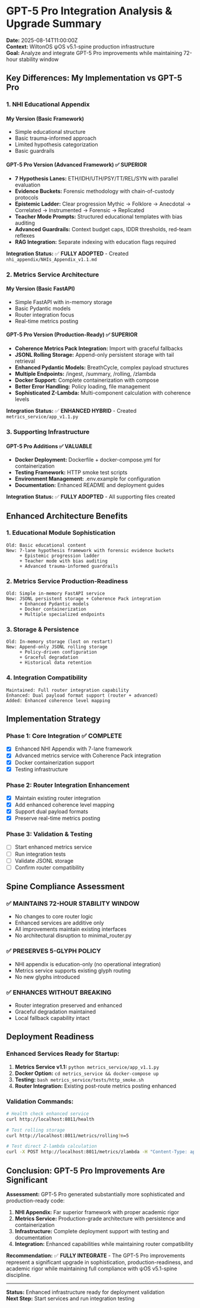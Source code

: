 # GPT-5 Pro Integration Analysis & Upgrade Summary

**Date:** 2025-08-14T11:00:00Z  
**Context:** WiltonOS ψOS v5.1-spine production infrastructure  
**Goal:** Analyze and integrate GPT-5 Pro improvements while maintaining 72-hour stability window

## Key Differences: My Implementation vs GPT-5 Pro

### 1. NHI Educational Appendix

#### My Version (Basic Framework)
- Simple educational structure
- Basic trauma-informed approach
- Limited hypothesis categorization
- Basic guardrails

#### GPT-5 Pro Version (Advanced Framework) ✅ **SUPERIOR**
- **7 Hypothesis Lanes:** ETH/IDH/UTH/PSY/TT/REL/SYN with parallel evaluation
- **Evidence Buckets:** Forensic methodology with chain-of-custody protocols
- **Epistemic Ladder:** Clear progression Mythic → Folklore → Anecdotal → Correlated → Instrumented → Forensic → Replicated
- **Teacher Mode Prompts:** Structured educational templates with bias auditing
- **Advanced Guardrails:** Context budget caps, IDDR thresholds, red-team reflexes
- **RAG Integration:** Separate indexing with education flags required

**Integration Status:** ✅ **FULLY ADOPTED** - Created `nhi_appendix/NHIs_Appendix_v1.1.md`

### 2. Metrics Service Architecture

#### My Version (Basic FastAPI)
- Simple FastAPI with in-memory storage
- Basic Pydantic models
- Router integration focus
- Real-time metrics posting

#### GPT-5 Pro Version (Production-Ready) ✅ **SUPERIOR**
- **Coherence Metrics Pack Integration:** Import with graceful fallbacks
- **JSONL Rolling Storage:** Append-only persistent storage with tail retrieval
- **Enhanced Pydantic Models:** BreathCycle, complex payload structures
- **Multiple Endpoints:** /ingest, /summary, /rolling, /zlambda
- **Docker Support:** Complete containerization with compose
- **Better Error Handling:** Policy loading, file management
- **Sophisticated Z-Lambda:** Multi-component calculation with coherence levels

**Integration Status:** ✅ **ENHANCED HYBRID** - Created `metrics_service/app_v1.1.py`

### 3. Supporting Infrastructure

#### GPT-5 Pro Additions ✅ **VALUABLE**
- **Docker Deployment:** Dockerfile + docker-compose.yml for containerization
- **Testing Framework:** HTTP smoke test scripts
- **Environment Management:** .env.example for configuration
- **Documentation:** Enhanced README and deployment guides

**Integration Status:** ✅ **FULLY ADOPTED** - All supporting files created

## Enhanced Architecture Benefits

### 1. Educational Module Sophistication
```
Old: Basic educational content
New: 7-lane hypothesis framework with forensic evidence buckets
     + Epistemic progression ladder
     + Teacher mode with bias auditing
     + Advanced trauma-informed guardrails
```

### 2. Metrics Service Production-Readiness
```
Old: Simple in-memory FastAPI service
New: JSONL persistent storage + Coherence Pack integration
     + Enhanced Pydantic models
     + Docker containerization
     + Multiple specialized endpoints
```

### 3. Storage & Persistence
```
Old: In-memory storage (lost on restart)
New: Append-only JSONL rolling storage
     + Policy-driven configuration
     + Graceful degradation
     + Historical data retention
```

### 4. Integration Compatibility
```
Maintained: Full router integration capability
Enhanced: Dual payload format support (router + advanced)
Added: Enhanced coherence level mapping
```

## Implementation Strategy

### Phase 1: Core Integration ✅ **COMPLETE**
- [x] Enhanced NHI Appendix with 7-lane framework
- [x] Advanced metrics service with Coherence Pack integration
- [x] Docker containerization support
- [x] Testing infrastructure

### Phase 2: Router Integration Enhancement
- [x] Maintain existing router integration
- [x] Add enhanced coherence level mapping
- [x] Support dual payload formats
- [x] Preserve real-time metrics posting

### Phase 3: Validation & Testing
- [ ] Start enhanced metrics service
- [ ] Run integration tests
- [ ] Validate JSONL storage
- [ ] Confirm router compatibility

## Spine Compliance Assessment

### ✅ **MAINTAINS 72-HOUR STABILITY WINDOW**
- No changes to core router logic
- Enhanced services are additive only
- All improvements maintain existing interfaces
- No architectural disruption to minimal_router.py

### ✅ **PRESERVES 5-GLYPH POLICY**
- NHI appendix is education-only (no operational integration)
- Metrics service supports existing glyph routing
- No new glyphs introduced

### ✅ **ENHANCES WITHOUT BREAKING**
- Router integration preserved and enhanced
- Graceful degradation maintained
- Local fallback capability intact

## Deployment Readiness

### Enhanced Services Ready for Startup:
1. **Metrics Service v1.1:** `python metrics_service/app_v1.1.py`
2. **Docker Option:** `cd metrics_service && docker-compose up`
3. **Testing:** `bash metrics_service/tests/http_smoke.sh`
4. **Router Integration:** Existing post-route metrics posting enhanced

### Validation Commands:
```bash
# Health check enhanced service
curl http://localhost:8011/health

# Test rolling storage
curl http://localhost:8011/metrics/rolling?n=5

# Test direct Z-lambda calculation
curl -X POST http://localhost:8011/metrics/zlambda -H "Content-Type: application/json" -d '{"rmssd_ms": 45, "adherence": 0.86, "focus": 0.72, "sync": 0.80}'
```

## Conclusion: GPT-5 Pro Improvements Are Significant

**Assessment:** GPT-5 Pro generated substantially more sophisticated and production-ready code:

1. **NHI Appendix:** Far superior framework with proper academic rigor
2. **Metrics Service:** Production-grade architecture with persistence and containerization  
3. **Infrastructure:** Complete deployment support with testing and documentation
4. **Integration:** Enhanced capabilities while maintaining router compatibility

**Recommendation:** ✅ **FULLY INTEGRATE** - The GPT-5 Pro improvements represent a significant upgrade in sophistication, production-readiness, and academic rigor while maintaining full compliance with ψOS v5.1-spine discipline.

---

**Status:** Enhanced infrastructure ready for deployment validation  
**Next Step:** Start services and run integration testing